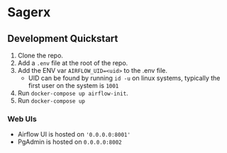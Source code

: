 # Sagerx

## Development Quickstart
1. Clone the repo.
2. Add a `.env` file at the root of the repo.
3. Add the ENV var `AIRFLOW_UID=<uid>` to the .env file.
    - UID can be found by running `id -u` on linux systems, typically the first user on the system is `1001`
4. Run `docker-compose up airflow-init`.
5. Run `docker-compose up`

### Web UIs

- Airflow UI is hosted on `'0.0.0.0:8001'`
- PgAdmin is hosted on `0.0.0.0:8002`
